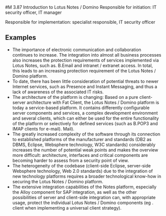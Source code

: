 #M 3.87 Introduction to Lotus Notes / Domino
Responsible for initiation: IT security officer, IT manager

Responsible for implementation: specialist responsible, IT security officer



## Examples 
* The importance of electronic communication and collaboration continues to increase. The integration into almost all business processes also increases the protection requirements of services implemented via Lotus Notes, such as. B.Email and intranet / extranet access. In total, this leads to an increasing protection requirement of the Lotus Notes / Domino platform.
* To date, there has been little consideration of potential threats to newer Internet services, such as Presence and Instant Messaging, and thus a lack of awareness of the associated IT risks.
* The architecture of the platform is changing: Based on a pure client-server architecture with Fat Client, the Lotus Notes / Domino platform is today a service-based platform. It contains differently configurable server components and services, a complex development environment and several clients, which can either be used for the entire functionality of the platform or selectively for defined services (such as B.POP3 and IMAP clients for e-mail). Mail).
* The greatly increased complexity of the software through its connection to established platforms of the manufacturer and standards (DB2 as DBMS, Eclipse, Websphere technology, W3C standards) considerably increases the number of potential weak points and makes the overview more difficult: architecture, interfaces and critical components are becoming harder to assess from a security point of view.
* The heterogeneity of the codebase (client-side Eclipse, server-side Websphere technology, Web 2.0 standards) due to the integration of new technology platforms requires a broader technological know-how in securing the Lotus Notes / Domino platform.
* The extensive integration capabilities of the Notes platform, especially the Alloy component for SAP integration, as well as the other possibilities of server and client-side integration can, with appropriate usage, protect the individual Lotus Notes / Domino components (eg . client when implementing a universal client strategy).




